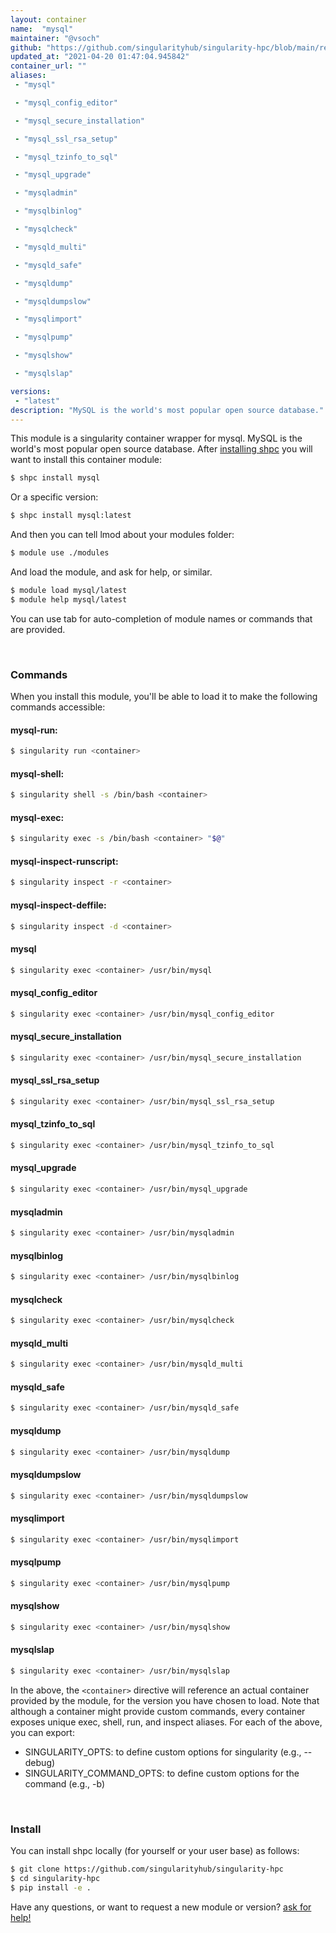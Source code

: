 ```yaml
---
layout: container
name:  "mysql"
maintainer: "@vsoch"
github: "https://github.com/singularityhub/singularity-hpc/blob/main/registry/mysql/container.yaml"
updated_at: "2021-04-20 01:47:04.945842"
container_url: ""
aliases:
 - "mysql"

 - "mysql_config_editor"

 - "mysql_secure_installation"

 - "mysql_ssl_rsa_setup"

 - "mysql_tzinfo_to_sql"

 - "mysql_upgrade"

 - "mysqladmin"

 - "mysqlbinlog"

 - "mysqlcheck"

 - "mysqld_multi"

 - "mysqld_safe"

 - "mysqldump"

 - "mysqldumpslow"

 - "mysqlimport"

 - "mysqlpump"

 - "mysqlshow"

 - "mysqlslap"

versions:
 - "latest"
description: "MySQL is the world's most popular open source database."
---
```


This module is a singularity container wrapper for mysql.
MySQL is the world's most popular open source database.
After [installing shpc](#install) you will want to install this container module:

```bash
$ shpc install mysql
```

Or a specific version:

```bash
$ shpc install mysql:latest
```

And then you can tell lmod about your modules folder:

```bash
$ module use ./modules
```

And load the module, and ask for help, or similar.

```bash
$ module load mysql/latest
$ module help mysql/latest
```

You can use tab for auto-completion of module names or commands that are provided.

<br>

### Commands

When you install this module, you'll be able to load it to make the following commands accessible:

#### mysql-run:

```bash
$ singularity run <container>
```

#### mysql-shell:

```bash
$ singularity shell -s /bin/bash <container>
```

#### mysql-exec:

```bash
$ singularity exec -s /bin/bash <container> "$@"
```

#### mysql-inspect-runscript:

```bash
$ singularity inspect -r <container>
```

#### mysql-inspect-deffile:

```bash
$ singularity inspect -d <container>
```


#### mysql
       
```bash
$ singularity exec <container> /usr/bin/mysql
```


#### mysql_config_editor
       
```bash
$ singularity exec <container> /usr/bin/mysql_config_editor
```


#### mysql_secure_installation
       
```bash
$ singularity exec <container> /usr/bin/mysql_secure_installation
```


#### mysql_ssl_rsa_setup
       
```bash
$ singularity exec <container> /usr/bin/mysql_ssl_rsa_setup
```


#### mysql_tzinfo_to_sql
       
```bash
$ singularity exec <container> /usr/bin/mysql_tzinfo_to_sql
```


#### mysql_upgrade
       
```bash
$ singularity exec <container> /usr/bin/mysql_upgrade
```


#### mysqladmin
       
```bash
$ singularity exec <container> /usr/bin/mysqladmin
```


#### mysqlbinlog
       
```bash
$ singularity exec <container> /usr/bin/mysqlbinlog
```


#### mysqlcheck
       
```bash
$ singularity exec <container> /usr/bin/mysqlcheck
```


#### mysqld_multi
       
```bash
$ singularity exec <container> /usr/bin/mysqld_multi
```


#### mysqld_safe
       
```bash
$ singularity exec <container> /usr/bin/mysqld_safe
```


#### mysqldump
       
```bash
$ singularity exec <container> /usr/bin/mysqldump
```


#### mysqldumpslow
       
```bash
$ singularity exec <container> /usr/bin/mysqldumpslow
```


#### mysqlimport
       
```bash
$ singularity exec <container> /usr/bin/mysqlimport
```


#### mysqlpump
       
```bash
$ singularity exec <container> /usr/bin/mysqlpump
```


#### mysqlshow
       
```bash
$ singularity exec <container> /usr/bin/mysqlshow
```


#### mysqlslap
       
```bash
$ singularity exec <container> /usr/bin/mysqlslap
```



In the above, the `<container>` directive will reference an actual container provided
by the module, for the version you have chosen to load. Note that although a container
might provide custom commands, every container exposes unique exec, shell, run, and
inspect aliases. For each of the above, you can export:

 - SINGULARITY_OPTS: to define custom options for singularity (e.g., --debug)
 - SINGULARITY_COMMAND_OPTS: to define custom options for the command (e.g., -b)

<br>
  
### Install

You can install shpc locally (for yourself or your user base) as follows:

```bash
$ git clone https://github.com/singularityhub/singularity-hpc
$ cd singularity-hpc
$ pip install -e .
```

Have any questions, or want to request a new module or version? [ask for help!](https://github.com/singularityhub/singularity-hpc/issues)